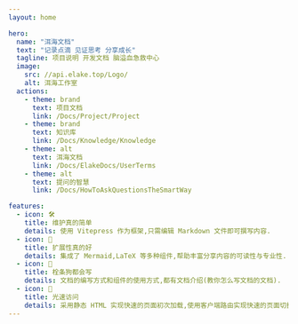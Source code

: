 ```yaml
---
layout: home

hero:
  name: "洱海文档"
  text: "记录点滴 见证思考 分享成长"
  tagline: 项目说明 开发文档 脑溢血急救中心
  image:
    src: //api.elake.top/Logo/
    alt: 洱海工作室
  actions:
    - theme: brand
      text: 项目文档
      link: /Docs/Project/Project
    - theme: brand
      text: 知识库
      link: /Docs/Knowledge/Knowledge
    - theme: alt
      text: 洱海文档
      link: /Docs/ElakeDocs/UserTerms
    - theme: alt
      text: 提问的智慧
      link: /Docs/HowToAskQuestionsTheSmartWay

features:
  - icon: 🛠️
    title: 维护真的简单
    details: 使用 Vitepress 作为框架,只需编辑 Markdown 文件即可撰写内容.
  - icon: 🌌
    title: 扩展性真的好
    details: 集成了 Mermaid,LaTeX 等多种组件,帮助丰富分享内容的可读性与专业性.
  - icon: 🐶
    title: 栓条狗都会写
    details: 文档的编写方式和组件的使用方式,都有文档介绍(教你怎么写文档的文档).
  - icon: 🚀
    title: 光速访问
    details: 采用静态 HTML 实现快速的页面初次加载,使用客户端路由实现快速的页面切换导航.
---
```

